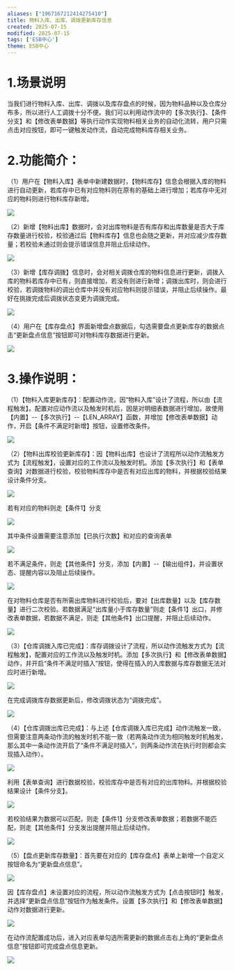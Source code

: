 ```yaml
---
aliases: ["1967167212414275410"]
title: 物料入库、出库、调拨更新库存信息
created: 2025-07-15
modified: 2025-07-15
tags: ['ESB中心']
theme: ESB中心
---
```


# 1.场景说明

当我们进行物料入库、出库、调拨以及库存盘点的时候，因为物料品种以及仓库分布多，所以进行人工调拨十分不便。我们可以利用动作流中的【多次执行】、【条件分支】和【修改表单数据】等执行动作实现物料相关业务的自动化流转，用户只需点击对应按钮，即可一键触发动作流，自动完成物料库存相关业务。

# 2.功能简介：

（1）用户在【物料入库】表单中新建数据时，【物料库存】信息会根据入库的物料进行自动更新，若库存中已有对应物料则在原有的基础上进行增加；若库存中无对应的物料则进行物料库存新增。

![](52875f5757437c181cab2eb6351256e8.jpg)

（2）新增【物料出库】数据时，会对出库物料是否有库存和出库数量是否大于库存数量进行校验，校验通过后【物料库存】信息也会随之更新，并对应减少库存数量；若校验未通过则会提示错误信息并阻止后续动作。

![](5338b67d6a3b6237e220e02074b8886e.jpg)

（3）新增【库存调拨】信息时，会对相关调拨仓库的物料信息进行更新，调拨入库的物料若库存中已有，则直接增加，若没有则进行新增；调拨出库时，则会进行校验，若调拨物料的调出仓库中并没有对应物料则提示错误，并阻止后续操作。最好在挑拨完成后调拨状态变更为调拨完成。

![](120554ffea7197c792036290a3d4a72e.jpg)

（4）用户在【库存盘点】界面新增盘点数据后，勾选需要盘点更新库存的数据点击“更新盘点信息”按钮即可对物料库存数据进行更新。

![](c22295897d95b66b5027c28dbd4d5b5b.jpg)

# 3.操作说明：

（1）【物料入库更新库存】：配置动作流，因“物料入库”设计了流程，所以由【流程触发】。配置对应动作流以及触发时机后，因是对明细表数据进行增加，故使用【内置】--【多次执行】--【LEN\_ARRAY】函数，并增加【修改表单数据】动作，开启【条件不满足时新增】按钮，设置修改条件。

![](106f863eaf5fff0d9394cdfe6e55e624.jpg)

（2）【物料出库校验更新库存】：因【物料出库】也设计了流程所以动作流触发方式为【流程触发】，设置对应的工作流以及触发时机。添加【多次执行】和【表单查询】对数据进行校验，校验物料库存中是否有对应出库的物料，并根据校验结果设计条件分支。

![](d7424253229292b7d79cb65189d42155.jpg)

若有对应的物料则走【条件1】分支

![](7be42412550170252eeb88167968a93c.jpg)

其中条件设置需要注意添加【已执行次数】和对应的查询表单

![](2d6113b2b1bc85de3d1fca571f92dd1e.jpg)

若不满足条件，则走【其他条件】分支，添加【内置】--【输出组件】，并设置状态、提醒内容以及阻止后续操作。

![](de8f0a77c14dd32e75e1fe8e0b747aed.jpg)

在对物料仓库是否有所需出库物料进行校验后，要对【出库数量】以及【库存数量】进行二次校验。若数据满足“出库量小于库存数量”则走【条件1】出口，并修改表单数据，若数据不满足，则走【其他条件】出口提醒，并阻止后续动作。

![](a9c53efc6492f46a60801ef0d88da082.jpg)

（3）【仓库调拨入库已完成】：库存调拨设计了流程，所以动作流触发方式为【流程触发】，配置对应的工作流以及触发时机。添加【多次执行】和【修改表单数据】动作，并开启“条件不满足时插入”按钮，使得在插入的入库数据与库存数据无法对应时进行新增。

![](c630d790f433b0be4c13e133533e82ce.jpg)

在完成调拨库存数据更新后，修改调拨状态为“调拨完成”。

![](389aaf3f0bf9414b6908f870452eaeee.jpg)

（4）【仓库调拨出库已完成】：与上述【仓库调拨入库已完成】动作流触发一致，但需要注意两条动作流的触发时机不能一致（若两条动作流为相同触发时机触发，那么其中一条动作流开启了“条件不满足时插入”，则两条动作流在执行时则都会实现插入动作）。

![](d9c1e3960e5dfe1a367da5658e7b9de4.jpg)

利用【表单查询】进行数据校验，校验库存中是否有对应的出库物料。并根据校验结果设计【条件分支】。

![](6251ca66923b802dd8fdd025e24ca1fa.jpg)

若校验结果为数据可以匹配，则走【条件1】分支修改表单数据；若数据不能匹配，则走【其他条件】分支发出提醒并阻止后续动作。

![](19f47296cd3441e1cbc542b6c1b0e1a0.jpg)

（5）【盘点更新库存数量】：首先要在对应的【库存盘点】表单上新增一个自定义按钮命名为“更新盘点信息”。

![](f7eccec8c3209efc29b700356562d9eb.jpg)

因【库存盘点】未设置对应的流程，所以动作流触发方式为【点击按钮时】触发，并选择“更新盘点信息”按钮作为触发条件。设置【多次执行】和【修改表单数据】动作对数据进行更新。

![](62dfc49c84530d8a4fe7ef9a5aa8dcf9.jpg)

在动作流配置成功后，进入对应表单勾选所需更新的数据点击右上角的“更新盘点信息”按钮即可完成盘点信息更新。

![](7066f712c30e99bae44d99293f206841.jpg)